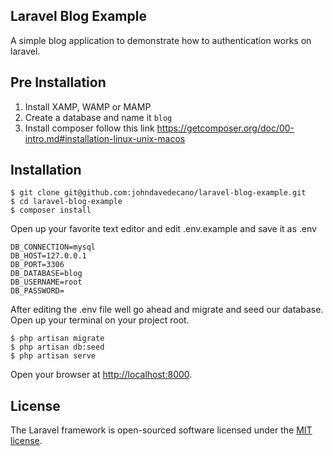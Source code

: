## Laravel Blog Example

A simple blog application to demonstrate how to authentication works on laravel.

## Pre Installation

1. Install XAMP, WAMP or MAMP
2. Create a database and name it ``blog``
3. Install composer follow this link https://getcomposer.org/doc/00-intro.md#installation-linux-unix-macos

## Installation 


```
$ git clone git@github.com:johndavedecano/laravel-blog-example.git
$ cd laravel-blog-example
$ composer install
```

Open up your favorite text editor and edit .env.example and save it as .env

```
DB_CONNECTION=mysql
DB_HOST=127.0.0.1
DB_PORT=3306
DB_DATABASE=blog
DB_USERNAME=root
DB_PASSWORD=
```

After editing the .env file well go ahead and migrate and seed our database. Open up your terminal on your project root.

```
$ php artisan migrate
$ php artisan db:seed
$ php artisan serve
```

Open your browser at [http://localhost:8000](http://localhost:8000).

## License

The Laravel framework is open-sourced software licensed under the [MIT license](https://opensource.org/licenses/MIT).
